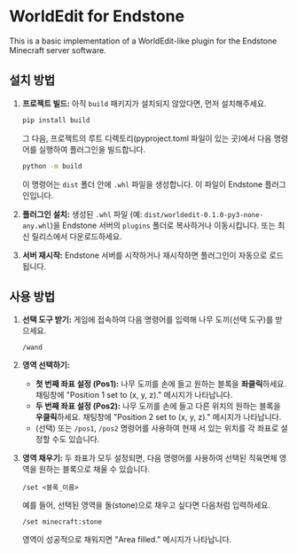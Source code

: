 # WorldEdit for Endstone

This is a basic implementation of a WorldEdit-like plugin for the Endstone Minecraft server software.

## 설치 방법

1.  **프로젝트 빌드:**
    아직 `build` 패키지가 설치되지 않았다면, 먼저 설치해주세요.
    ```bash
    pip install build
    ```
    그 다음, 프로젝트의 루트 디렉토리(pyproject.toml 파일이 있는 곳)에서 다음 명령어를 실행하여 플러그인을 빌드합니다.
    ```bash
    python -m build
    ```
    이 명령어는 `dist` 폴더 안에 `.whl` 파일을 생성합니다. 이 파일이 Endstone 플러그인입니다.

2.  **플러그인 설치:**
    생성된 `.whl` 파일 (예: `dist/worldedit-0.1.0-py3-none-any.whl`)을 Endstone 서버의 `plugins` 폴더로 복사하거나 이동시킵니다. 또는 최신 릴리스에서 다운로드하세요.

3.  **서버 재시작:**
    Endstone 서버를 시작하거나 재시작하면 플러그인이 자동으로 로드됩니다.

## 사용 방법

1.  **선택 도구 받기:**
    게임에 접속하여 다음 명령어를 입력해 나무 도끼(선택 도구)를 받으세요.
    ```
    /wand
    ```

2.  **영역 선택하기:**
    *   **첫 번째 좌표 설정 (Pos1):** 나무 도끼를 손에 들고 원하는 블록을 **좌클릭**하세요. 채팅창에 "Position 1 set to (x, y, z)." 메시지가 나타납니다.
    *   **두 번째 좌표 설정 (Pos2):** 나무 도끼를 손에 들고 다른 위치의 원하는 블록을 **우클릭**하세요. 채팅창에 "Position 2 set to (x, y, z)." 메시지가 나타납니다.
    *   (선택) 또는 `/pos1`, `/pos2` 명령어를 사용하여 현재 서 있는 위치를 각 좌표로 설정할 수도 있습니다.

3.  **영역 채우기:**
    두 좌표가 모두 설정되면, 다음 명령어를 사용하여 선택된 직육면체 영역을 원하는 블록으로 채울 수 있습니다.
    ```
    /set <블록_이름>
    ```
    예를 들어, 선택된 영역을 돌(stone)으로 채우고 싶다면 다음처럼 입력하세요.
    ```
    /set minecraft:stone
    ```
    영역이 성공적으로 채워지면 "Area filled." 메시지가 나타납니다.
